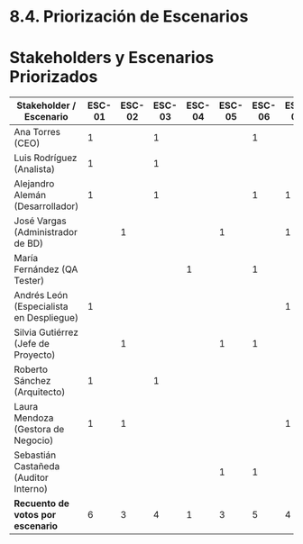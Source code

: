 # 8.4. Priorización de Escenarios

# Stakeholders y Escenarios Priorizados

| Stakeholder / Escenario          | ESC-01 | ESC-02 | ESC-03 | ESC-04 | ESC-05 | ESC-06 | ESC-07 | ESC-08 | ESC-09 | ESC-10 | ESC-11 | ESC-12 | ESC-13 | Recuento de Votos |
|----------------------------------|--------|--------|--------|--------|--------|--------|--------|--------|--------|--------|--------|--------|--------|-------------------|
| Ana Torres (CEO)                 | 1      |        | 1      |        |        | 1      |        |        | 1      |        |        |        |        | 4                 |
| Luis Rodríguez (Analista)        | 1      |        | 1      |        |        |        |        | 1      | 1      |        |        |        |        | 4                 |
| Alejandro Alemán (Desarrollador) | 1      |        | 1      |        |        | 1      | 1      |        |        |        |        |        |        | 4                 |
| José Vargas (Administrador de BD)|        | 1      |        |        | 1      |        | 1      |        | 1      |        |        |        |        | 4                 |
| María Fernández (QA Tester)      |        |        |        | 1      |        | 1      |        | 1      |        |        | 1      |        |        | 4                 |
| Andrés León (Especialista en Despliegue) | 1      |        |        |        |        |        | 1      | 1      |        |        |        | 1      |        | 4                 |
| Silvia Gutiérrez (Jefe de Proyecto) |      | 1      |        |        | 1      | 1      |        |        |        |        |        |        | 1      | 4                 |
| Roberto Sánchez (Arquitecto)     | 1      |        | 1      |        |        |        |        |        | 1      |        | 1      |        |        | 4                 |
| Laura Mendoza (Gestora de Negocio) | 1    | 1      |        |        |        |        | 1      |        |        |        |        | 1      |        | 4                 |
| Sebastián Castañeda (Auditor Interno) |    |        |        |        | 1      | 1      |        |        |        | 1      | 1      |        |        | 4                 |
| **Recuento de votos por escenario** | 6   | 3      | 4      | 1      | 3      | 5      | 4      | 3      | 4      | 1      | 3      | 2      | 1      | **40**            |

